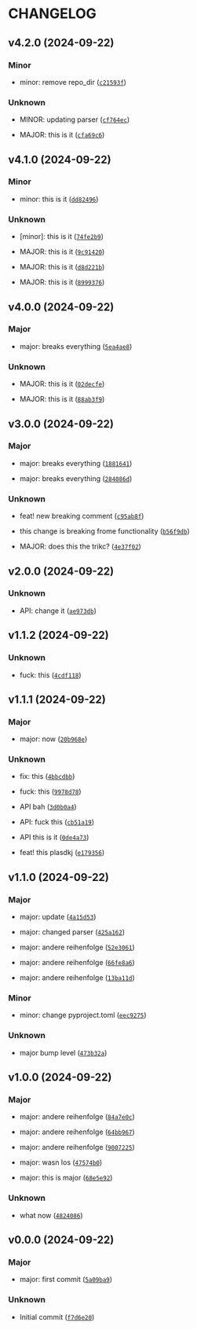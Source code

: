 # CHANGELOG

## v4.2.0 (2024-09-22)

### Minor

* minor: remove repo_dir ([`c21593f`](https://github.com/felixblochwitz/semantic_test/commit/c21593f2bf7297879f1d0946fad8b5eda1a2c4dd))

### Unknown

* MINOR: updating parser ([`cf764ec`](https://github.com/felixblochwitz/semantic_test/commit/cf764ecb3953286f9400fe5ae0656e41346fca44))

* MAJOR: this is it ([`cfa69c6`](https://github.com/felixblochwitz/semantic_test/commit/cfa69c607124f724d858e5c517cdaaa4740a91ae))

## v4.1.0 (2024-09-22)

### Minor

* minor: this is it ([`dd82496`](https://github.com/felixblochwitz/semantic_test/commit/dd8249629f74b638d6b30f3257b6f130900439f6))

### Unknown

* [minor]: this is it ([`74fe2b9`](https://github.com/felixblochwitz/semantic_test/commit/74fe2b9c350e4fff20e4a7fe64198fd44e7bf1bb))

* MAJOR: this is it ([`9c91420`](https://github.com/felixblochwitz/semantic_test/commit/9c9142030ce1b4442bbe3fb6c8e3489fc48eb560))

* MAJOR: this is it ([`d8d221b`](https://github.com/felixblochwitz/semantic_test/commit/d8d221bf6d2a5eddaa8391fdbbee9eef0a2a3ec4))

* MAJOR: this is it ([`8999376`](https://github.com/felixblochwitz/semantic_test/commit/899937631261613aa44f4a1cbb959bc18ae8da25))

## v4.0.0 (2024-09-22)

### Major

* major: breaks everything ([`5ea4ae8`](https://github.com/felixblochwitz/semantic_test/commit/5ea4ae8acb6728cc06ec9ebb291b1ea8c8b74855))

### Unknown

* MAJOR: this is it ([`02decfe`](https://github.com/felixblochwitz/semantic_test/commit/02decfe6fd910ef9cb6a36c4cf71d7db59363da9))

* MAJOR: this is it ([`88ab3f9`](https://github.com/felixblochwitz/semantic_test/commit/88ab3f9638a57a40411559e347b77fda89c58574))

## v3.0.0 (2024-09-22)

### Major

* major: breaks everything ([`1881641`](https://github.com/felixblochwitz/semantic_test/commit/1881641a81195ebd03b994907f2405373378f9ca))

* major: breaks everything ([`284086d`](https://github.com/felixblochwitz/semantic_test/commit/284086d2ef9b8ca11df213dcb10ce645b584cb83))

### Unknown

* feat! new breaking comment ([`c95ab8f`](https://github.com/felixblochwitz/semantic_test/commit/c95ab8f2d3a99e404e6df0dceb65be9a4ee80193))

* this change is breaking frome functionality ([`b56f9db`](https://github.com/felixblochwitz/semantic_test/commit/b56f9dbe464317f26d6803a018f893fc18b82579))

* MAJOR: does this the trikc? ([`4e37f02`](https://github.com/felixblochwitz/semantic_test/commit/4e37f02f93202064a95099bf85d0d358f62a28e7))

## v2.0.0 (2024-09-22)

### Unknown

* API: change it ([`ae973db`](https://github.com/felixblochwitz/semantic_test/commit/ae973db086835ef517f9825b2c2f15bb4dd6f602))

## v1.1.2 (2024-09-22)

### Unknown

* fuck: this ([`4cdf118`](https://github.com/felixblochwitz/semantic_test/commit/4cdf1180ac61e8a86003e931c5852a81ba0c7017))

## v1.1.1 (2024-09-22)

### Major

* major: now ([`20b968e`](https://github.com/felixblochwitz/semantic_test/commit/20b968e497beac852ff9c67e6aeb54fd989e4e64))

### Unknown

* fix: this ([`4bbcdbb`](https://github.com/felixblochwitz/semantic_test/commit/4bbcdbbe2a3c3200578ef223314e21af9372f916))

* fuck: this ([`9978d78`](https://github.com/felixblochwitz/semantic_test/commit/9978d78f1d03d98ef238f1a8d8cc67fe7df6722e))

* API bah ([`3d0b0a4`](https://github.com/felixblochwitz/semantic_test/commit/3d0b0a4d547ef0d0cd63959aa4f0c9814b4d9e53))

* API: fuck this ([`cb51a19`](https://github.com/felixblochwitz/semantic_test/commit/cb51a19cced60a28e42356d197b71bc49d045767))

* API this is it ([`0de4a73`](https://github.com/felixblochwitz/semantic_test/commit/0de4a7384a95533952ad30bb58c9d4c157f48b2d))

* feat! this plasdkj ([`e179356`](https://github.com/felixblochwitz/semantic_test/commit/e1793569daba4e977e1dfcf735ba6ce9a9544352))

## v1.1.0 (2024-09-22)

### Major

* major: update ([`4a15d53`](https://github.com/felixblochwitz/semantic_test/commit/4a15d538d6bab78e9fa2831872e30ff98fa631c0))

* major: changed parser ([`425a162`](https://github.com/felixblochwitz/semantic_test/commit/425a16238065bc898b7443d52ddf2fb4ce8f6671))

* major: andere reihenfolge ([`52e3061`](https://github.com/felixblochwitz/semantic_test/commit/52e3061c1e00ee0481481a52514ddc0be7ae04da))

* major: andere reihenfolge ([`66fe8a6`](https://github.com/felixblochwitz/semantic_test/commit/66fe8a64c9ec991d3a31ee59cef7378aa0ea4f55))

* major: andere reihenfolge ([`13ba11d`](https://github.com/felixblochwitz/semantic_test/commit/13ba11dbdd77b3d0e18ba5a2e123e3fb9b5d5356))

### Minor

* minor: change pyproject.toml ([`eec9275`](https://github.com/felixblochwitz/semantic_test/commit/eec9275c25def40b077796532e4516e712b7492c))

### Unknown

* major bump level ([`473b32a`](https://github.com/felixblochwitz/semantic_test/commit/473b32a3685d243cd7a3470c0ad50d36ec6415cd))

## v1.0.0 (2024-09-22)

### Major

* major: andere reihenfolge ([`84a7e0c`](https://github.com/felixblochwitz/semantic_test/commit/84a7e0c750ea866afd763085a2c8c09e32ad4d13))

* major: andere reihenfolge ([`64bb967`](https://github.com/felixblochwitz/semantic_test/commit/64bb9672ed9942f5326ae1fd2d1c325bfeb850a1))

* major: andere reihenfolge ([`9007225`](https://github.com/felixblochwitz/semantic_test/commit/90072256591a7756f37b76991db09437d4a30269))

* major: wasn los ([`47574b0`](https://github.com/felixblochwitz/semantic_test/commit/47574b06dad68375174da36e1d7d0d9a827d46a5))

* major: this is major ([`68e5e92`](https://github.com/felixblochwitz/semantic_test/commit/68e5e921a4868ce98700c66a6d4c6a5edb100476))

### Unknown

* what now ([`4824086`](https://github.com/felixblochwitz/semantic_test/commit/482408691d6a89abbb424ec3715b3db73c165e24))

## v0.0.0 (2024-09-22)

### Major

* major: first commit ([`5a09ba9`](https://github.com/felixblochwitz/semantic_test/commit/5a09ba9bf6f8bbfe735b2ffa2113906d7992096d))

### Unknown

* Initial commit ([`f7d6e20`](https://github.com/felixblochwitz/semantic_test/commit/f7d6e205d861d1320c3e1343ed4ff6774c852950))
